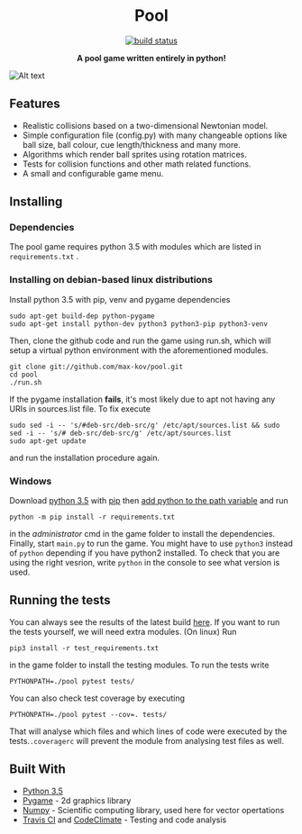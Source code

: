 <h1 align="center"> Pool </h1>
<p align="center">
    <a href="https://travis-ci.org/max-kov/pool">
        <img src="https://travis-ci.org/max-kov/pool.svg?branch=master"
             alt="build status">
             </a> 
</p>

<p align="center"><b> A pool game written entirely in python! </b></p>


![Alt text](/../screenshots/poolgif.gif?raw=true "Game gif")


## Features
* Realistic collisions based on a two-dimensional Newtonian model.
* Simple configuration file (config.py) with many changeable options like ball size, ball colour, cue length/thickness and many more.
* Algorithms which render ball sprites using rotation matrices.
* Tests for collision functions and other math related functions.
* A small and configurable game menu.

## Installing
### Dependencies
The pool game requires python 3.5 with modules which are listed in `requirements.txt` .

### Installing on debian-based linux distributions
Install python 3.5 with pip, venv and pygame dependencies
```
sudo apt-get build-dep python-pygame
sudo apt-get install python-dev python3 python3-pip python3-venv
```
Then, clone the github code and run the game using run.sh, which will setup a virtual python environment with the aforementioned modules.
```
git clone git://github.com/max-kov/pool.git
cd pool
./run.sh
```
If the pygame installation **fails**, it's most likely due to apt not having any URIs in sources.list file. To fix execute
```
sudo sed -i -- 's/#deb-src/deb-src/g' /etc/apt/sources.list && sudo sed -i -- 's/# deb-src/deb-src/g' /etc/apt/sources.list
sudo apt-get update
```
and run the installation procedure again.

### Windows

Download [python 3.5](https://www.python.org/downloads/release/python-353/) with [pip](https://docs.python.org/3/installing/index.html#pip-not-installed) then [add python to the path variable](https://superuser.com/a/143121) and run
```
python -m pip install -r requirements.txt
```
in the *administrator* cmd in the game folder to install the dependencies. Finally, start `main.py` to run the game. You might have to use `python3` instead of `python` depending if you have python2 installed. To check that you are using the right vesrion, write `python` in the console to see what version is used.

## Running the tests

You can always see the results of the latest build [here](https://travis-ci.org/max-kov/pool). If you want to run the tests yourself, we will need extra modules. (On linux) Run
```
pip3 install -r test_requirements.txt
```
in the game folder to install the testing modules. To run the tests write
```
PYTHONPATH=./pool pytest tests/
```
You can also check test coverage by executing
```
PYTHONPATH=./pool pytest --cov=. tests/
```
That will analyse which files and which lines of code were executed by the tests.`.coveragerc` will prevent the module from analysing test files as well. 

## Built With

* [Python 3.5](https://www.python.org/)
* [Pygame](http://www.pygame.org/) - 2d graphics library
* [Numpy](http://www.numpy.org/) - Scientific computing library, used here for vector opertations
* [Travis CI](https://travis-ci.org/max-kov/pool) and [CodeClimate](https://codeclimate.com/github/max-kov/pool) - Testing and code analysis
